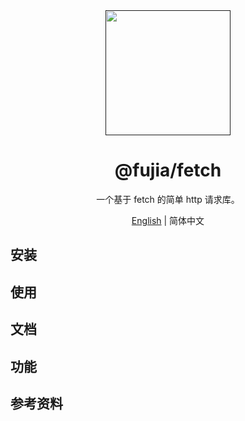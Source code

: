 <div align="center">
  <a href="" target="_blank">
    <img alt="" width="200" src=""/>
  </a>
</div>

<div align="center">
  <h1>@fujia/fetch</h1>
</div>

<div align="center">

一个基于 fetch 的简单 http 请求库。

</div>

<div align="center">

[English](./README.md) | 简体中文

</div>

## 安装

## 使用

## 文档

## 功能

## 参考资料
